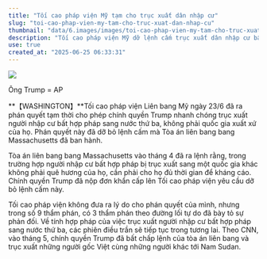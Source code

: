 ```yaml
---
title: "Tối cao pháp viện Mỹ tạm cho trục xuất dân nhập cư"
slug: "toi-cao-phap-vien-my-tam-cho-truc-xuat-dan-nhap-cu"
thumbnail: "data/6.images/images/toi-cao-phap-vien-my-tam-cho-truc-xuat-dan-nhap-cu.webp"
description: "Tối cao pháp viện Mỹ dỡ lệnh cấm trục xuất dân nhập cư bất hợp pháp sang nước thứ ba, kể cả người Việt."
use: true
created_at: "2025-06-25 06:33:31"
---
```


![](/images/20250624-00050159-yom-000-4-view.webp)

Ông Trump = AP

**【WASHINGTON】**Tối cao pháp viện Liên bang Mỹ ngày 23/6 đã ra phán quyết tạm thời cho phép chính quyền Trump nhanh chóng trục xuất người nhập cư bất hợp pháp sang nước thứ ba, không phải quốc gia xuất xứ của họ. Phán quyết này đã dỡ bỏ lệnh cấm mà Tòa án liên bang bang Massachusetts đã ban hành.

Tòa án liên bang bang Massachusetts vào tháng 4 đã ra lệnh rằng, trong trường hợp người nhập cư bất hợp pháp bị trục xuất sang một quốc gia khác không phải quê hương của họ, cần phải cho họ đủ thời gian để kháng cáo. Chính quyền Trump đã nộp đơn khẩn cấp lên Tối cao pháp viện yêu cầu dỡ bỏ lệnh cấm này.

Tối cao pháp viện không đưa ra lý do cho phán quyết của mình, nhưng trong số 9 thẩm phán, có 3 thẩm phán theo đường lối tự do đã bày tỏ sự phản đối. Về tính hợp pháp của việc trục xuất người nhập cư bất hợp pháp sang nước thứ ba, các phiên điều trần sẽ tiếp tục trong tương lai. Theo CNN, vào tháng 5, chính quyền Trump đã bất chấp lệnh của tòa án liên bang và trục xuất những người gốc Việt cùng những người khác tới Nam Sudan.
